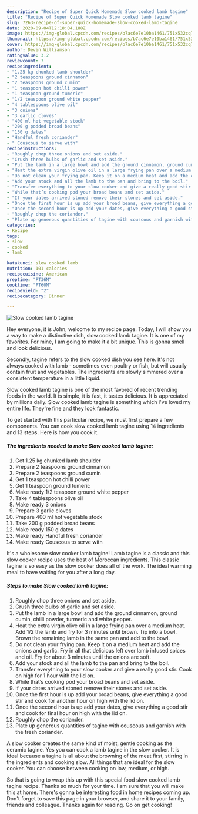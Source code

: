 ```yaml
---
description: "Recipe of Super Quick Homemade Slow cooked lamb tagine"
title: "Recipe of Super Quick Homemade Slow cooked lamb tagine"
slug: 7263-recipe-of-super-quick-homemade-slow-cooked-lamb-tagine
date: 2020-09-04T12:18:04.188Z
image: https://img-global.cpcdn.com/recipes/b7ac6e7e10ba1461/751x532cq70/slow-cooked-lamb-tagine-recipe-main-photo.jpg
thumbnail: https://img-global.cpcdn.com/recipes/b7ac6e7e10ba1461/751x532cq70/slow-cooked-lamb-tagine-recipe-main-photo.jpg
cover: https://img-global.cpcdn.com/recipes/b7ac6e7e10ba1461/751x532cq70/slow-cooked-lamb-tagine-recipe-main-photo.jpg
author: Devin Williamson
ratingvalue: 3.2
reviewcount: 7
recipeingredient:
- "1.25 kg chunked lamb shoulder"
- "2 teaspoons ground cinnamon"
- "2 teaspoons ground cumin"
- "1 teaspoon hot chilli power"
- "1 teaspoon ground tumeric"
- "1/2 teaspoon ground white pepper"
- "4 tablespoons olive oil"
- "3 onions"
- "3 garlic cloves"
- "400 ml hot vegetable stock"
- "200 g podded broad beans"
- "150 g dates"
- "Handful fresh coriander"
- " Couscous to serve with"
recipeinstructions:
- "Roughly chop three onions and set aside."
- "Crush three bulbs of garlic and set aside."
- "Put the lamb in a large bowl and add the ground cinnamon, ground cumin, chilli powder, turmeric and white pepper."
- "Heat the extra virgin olive oil in a large frying pan over a medium heat. Add 1/2 the lamb and fry for 3 minutes until brown. Tip into a bowl. Brown the remaining lamb in the same pan and add to the bowl."
- "Do not clean your frying pan. Keep it on a medium heat and add the onions and garlic. Fry in all that delicious left over lamb infused spices and oil. Fry for about 3 minutes until the onions are soft."
- "Add your stock and all the lamb to the pan and bring to the boil."
- "Transfer everything to your slow cooker and give a really good stir. Cook on high for 1 hour with the lid on."
- "While that’s cooking pod your broad beans and set aside."
- "If your dates arrived stoned remove their stones and set aside."
- "Once the first hour is up add your broad beans, give everything a good stir and cook for another hour on high with the lid on."
- "Once the second hour is up add your dates, give everything a good stir and cook for final hour on high with the lid on."
- "Roughly chop the coriander."
- "Plate up generous quantities of tagine with couscous and garnish with the fresh coriander."
categories:
- Recipe
tags:
- slow
- cooked
- lamb

katakunci: slow cooked lamb 
nutrition: 101 calories
recipecuisine: American
preptime: "PT36M"
cooktime: "PT60M"
recipeyield: "2"
recipecategory: Dinner

---
```



![Slow cooked lamb tagine](https://img-global.cpcdn.com/recipes/b7ac6e7e10ba1461/751x532cq70/slow-cooked-lamb-tagine-recipe-main-photo.jpg)

Hey everyone, it is John, welcome to my recipe page. Today, I will show you a way to make a distinctive dish, slow cooked lamb tagine. It is one of my favorites. For mine, I am going to make it a bit unique. This is gonna smell and look delicious.

Secondly, tagine refers to the slow cooked dish you see here. It&#39;s not always cooked with lamb - sometimes even poultry or fish, but will usually contain fruit and vegetables. The ingredients are slowly simmered over a consistent temperature in a little liquid.

Slow cooked lamb tagine is one of the most favored of recent trending foods in the world. It is simple, it is fast, it tastes delicious. It is appreciated by millions daily. Slow cooked lamb tagine is something which I've loved my entire life. They're fine and they look fantastic.


To get started with this particular recipe, we must first prepare a few components. You can cook slow cooked lamb tagine using 14 ingredients and 13 steps. Here is how you cook it.

<!--inarticleads1-->

##### The ingredients needed to make Slow cooked lamb tagine:

1. Get 1.25 kg chunked lamb shoulder
1. Prepare 2 teaspoons ground cinnamon
1. Prepare 2 teaspoons ground cumin
1. Get 1 teaspoon hot chilli power
1. Get 1 teaspoon ground tumeric
1. Make ready 1/2 teaspoon ground white pepper
1. Take 4 tablespoons olive oil
1. Make ready 3 onions
1. Prepare 3 garlic cloves
1. Prepare 400 ml hot vegetable stock
1. Take 200 g podded broad beans
1. Make ready 150 g dates
1. Make ready Handful fresh coriander
1. Make ready  Couscous to serve with


It&#39;s a wholesome slow cooker lamb tagine! Lamb tagine is a classic and this slow cooker recipe uses the best of Moroccan ingredients. This classic tagine is so easy as the slow cooker does all of the work. The ideal warming meal to have waiting for you after a long day. 

<!--inarticleads2-->

##### Steps to make Slow cooked lamb tagine:

1. Roughly chop three onions and set aside.
1. Crush three bulbs of garlic and set aside.
1. Put the lamb in a large bowl and add the ground cinnamon, ground cumin, chilli powder, turmeric and white pepper.
1. Heat the extra virgin olive oil in a large frying pan over a medium heat. Add 1/2 the lamb and fry for 3 minutes until brown. Tip into a bowl. Brown the remaining lamb in the same pan and add to the bowl.
1. Do not clean your frying pan. Keep it on a medium heat and add the onions and garlic. Fry in all that delicious left over lamb infused spices and oil. Fry for about 3 minutes until the onions are soft.
1. Add your stock and all the lamb to the pan and bring to the boil.
1. Transfer everything to your slow cooker and give a really good stir. Cook on high for 1 hour with the lid on.
1. While that’s cooking pod your broad beans and set aside.
1. If your dates arrived stoned remove their stones and set aside.
1. Once the first hour is up add your broad beans, give everything a good stir and cook for another hour on high with the lid on.
1. Once the second hour is up add your dates, give everything a good stir and cook for final hour on high with the lid on.
1. Roughly chop the coriander.
1. Plate up generous quantities of tagine with couscous and garnish with the fresh coriander.


A slow cooker creates the same kind of moist, gentle cooking as the ceramic tagine. Yes you can cook a lamb tagine in the slow cooker. It is ideal because a tagine is all about the browning of the meat first, stirring in the ingredients and cooking slow. All things that are ideal for the slow cooker. You can choose between cooking on low, medium, or high. 

So that is going to wrap this up with this special food slow cooked lamb tagine recipe. Thanks so much for your time. I am sure that you will make this at home. There's gonna be interesting food in home recipes coming up. Don't forget to save this page in your browser, and share it to your family, friends and colleague. Thanks again for reading. Go on get cooking!
